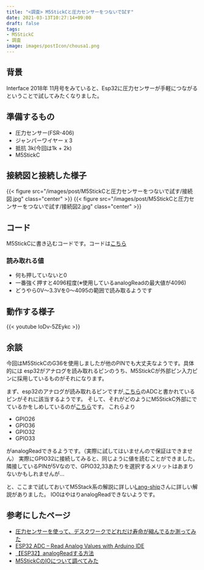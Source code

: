 ```yaml
---
title: "<調査> M5StickCと圧力センサーをつないで試す"
date: 2021-03-13T10:27:14+09:00
draft: false
tags:
- M5StickC
- 調査
image: images/postIcon/chousa1.png
---
```


## 背景

Interface 2018年 11月号をみていると、Esp32に圧力センサーが手軽につながるということで試してみたくなりました。

## 準備するもの

* 圧力センサー(FSR-406)
* ジャンパーワイヤー x 3
* 抵抗 3k(今回は1k + 2k)
* M5StickC

## 接続図と接続した様子

{{< figure src="/images/post/M5StickCと圧力センサーをつないで試す/接続図.jpg" class="center" >}}
{{< figure src="/images/post/M5StickCと圧力センサーをつないで試す/接続図2.jpg" class="center" >}}

## コード

M5StickCに書き込むコードです。コードは[こちら](https://github.com/mametarou967/ForceSensing)

### 読み取れる値

* 何も押していないと0
* 一番強く押すと4096程度(※使用しているanalogReadの最大値が4096)
* どうやら0V～3.3Vを0～4095の範囲で読み取るようです

## 動作する様子

{{< youtube IoDv-5ZEykc >}}

## 余談

今回はM5StickCのG36を使用しましたが他のPINでも大丈夫なようです。具体的には
esp32がアナログを読み取れるピンのうち、M5StickCが外部ピン入力ピンに採用しているものがそれになります。

まず、esp32のアナログが読み取れるピンですが,[こちら](https://i0.wp.com/randomnerdtutorials.com/wp-content/uploads/2019/05/adc-pins-esp32-f.jpg?w=700&quality=100&strip=all&ssl=1)のADCと書かれているピンがそれに該当するようです。
そして、それがどのようにM5StickC外部にでているかをしめしているのが[こちら](https://docs.m5stack.com/#/en/core/m5stickc)です。
これらより

* GPIO26
* GPIO36
* GPIO32
* GPIO33

がanalogReadできるようです。（実際に試してはいませんので保証はできません）
実際にGPIO32に接続してみると、同じように値を読むことができました。隣接しているPINが5Vなので、GPIO32,33あたりを選択するメリットはあまりないかもしれませんが...

と、ここまで試しておいてM5Stack系の解説に詳しい[Lang-ship](https://lang-ship.com/blog/work/m5stickc-io/#toc6)さんに詳しい解説がありました。
IO0はやはりanalogReadできないようです。


## 参考にしたページ

* [圧力センサーを使って、デスクワークでどれだけ寿命が縮んでるか測ってみた](https://qiita.com/s_fujii/items/7e3f27df05685ad15e0c)
* [ESP32 ADC – Read Analog Values with Arduino IDE](https://randomnerdtutorials.com/esp32-adc-analog-read-arduino-ide/)
* [【ESP32】analogReadする方法](https://rikoubou.hatenablog.com/entry/2017/06/29/135819)
* [M5StickCのIOについて調べてみた](https://lang-ship.com/blog/work/m5stickc-io/#toc6)
